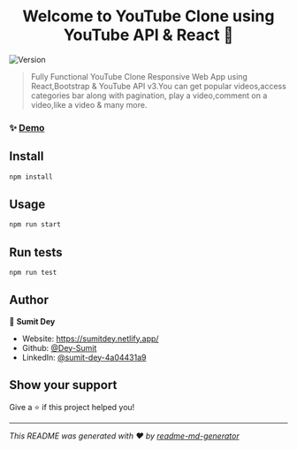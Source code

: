 <h1 align="center">Welcome to YouTube Clone using YouTube API & React 👋</h1>
<p>
  <img alt="Version" src="https://img.shields.io/badge/version-0.1.0-blue.svg?cacheSeconds=2592000" />
</p>

> Fully Functional YouTube Clone Responsive Web App using React,Bootstrap & YouTube API v3.You can get popular videos,access categories bar along with pagination, play a video,comment on a video,like a video & many more.

### ✨ [Demo](www.not-utube.web.app)

## Install

```sh
npm install
```

## Usage

```sh
npm run start
```

## Run tests

```sh
npm run test
```

## Author

👤 **Sumit Dey**

-  Website: https://sumitdey.netlify.app/
-  Github: [@Dey-Sumit](https://github.com/Dey-Sumit)
-  LinkedIn: [@sumit-dey-4a04431a9](https://linkedin.com/in/sumit-dey-4a04431a9)

## Show your support

Give a ⭐️ if this project helped you!

---

_This README was generated with ❤️ by [readme-md-generator](https://github.com/kefranabg/readme-md-generator)_
